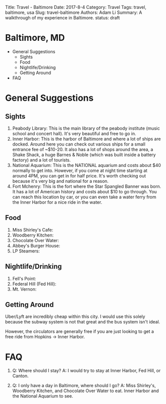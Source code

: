 Title: Travel - Baltimore
Date: 2017-8-4
Category: Travel
Tags: travel, baltimore, usa
Slug: travel-baltimore
Authors: Adam Li
Summary: A walkthrough of my experience in Baltimore.
status: draft

# Baltimore, MD
<!-- MarkdownTOC -->

- General Suggestions
    - Sights
    - Food
    - Nightlife/Drinking
    - Getting Around
- FAQ

<!-- /MarkdownTOC -->
# General Suggestions
## Sights
1. Peabody Library: This is the main library of the peabody institute (music school and concert hall). It's very beautiful and free to go in.
2. Inner Harbor: This is the harbor of Baltimore and where a lot of ships are docked. Around here you can check out various ships for a small entrance fee of ~$10-20. It also has a lot of shops around the area, a Shake Shack, a huge Barnes & Noble (which was built inside a battery factory) and a lot of tourists.
3. National Aquarium: This is the NATIONAL aquarium and costs about $40 normally to get into. However, if you come at night time starting at around 4PM, you can get in for half price. It's worth checking out because it's very big and national for a reason.
4. Fort Mchenry: This is the fort where the Star Spangled Banner was born. It has a lot of American history and costs about $10 to go through. You can reach this location by car, or you can even take a water ferry from the Inner Harbor for a nice ride in the water.

## Food
1. Miss Shirley's Cafe:
2. Woodberry Kitchen:
3. Chocolate Over Water:
4. Abbey's Burger House:
5. LP Steamers:

## Nightlife/Drinking
1. Fell's Point:
2. Federal Hill (Fed Hill):
3. Mt. Vernon:

## Getting Around
Uber/Lyft are incredibly cheap within this city. I would use this solely because the subway system is not that great and the bus system isn't ideal.

However, the circulators are generally free if you are just looking to get a free ride from Hopkins -> Inner Harbor. 

# FAQ
1. Q: Where should I stay? 
A: I would try to stay at Inner Harbor, Fed Hill, or Canton.

2. Q: I only have a day in Baltimore, where should I go?
A: Miss Shirley's, Woodberry Kitchen, and Chocolate Over Water to eat. Inner Harbor and the National Aquarium to see. 

